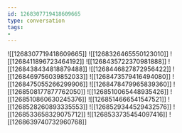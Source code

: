 ```yaml
---
id: 1268307719418609665
type: conversation
tags:
- 
---
```

![[1268307719418609665]]
![[1268326465550123010]]
![[1268411896723464192]]
![[1268435722370981888]]
![[1268438434818879488]]
![[1268446827872956422]]
![[1268469756039852033]]
![[1268473579416494080]]
![[1268475055266299906]]
![[1268478479965839360]]
![[1268508177877762050]]
![[1268510065448935426]]
![[1268510860630245376]]
![[1268514666541547521]]
![[1268528260893335553]]
![[1268529344529432576]]
![[1268533658329075712]]
![[1268533735454097416]]
![[1268639740732960768]]

